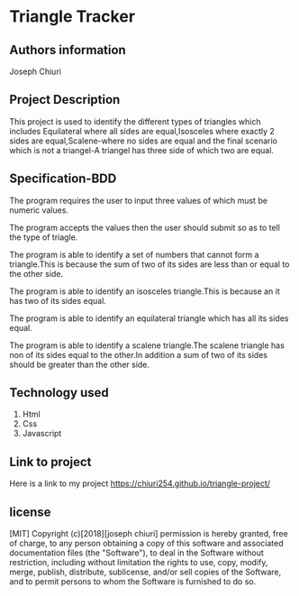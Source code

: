 # Triangle Tracker

## Authors information

Joseph Chiuri

## Project Description

This project is used to identify the different types of triangles which includes Equilateral where all sides are equal,Isosceles where exactly 2 sides are equal,Scalene-where no sides are equal and the final scenario which is not a triangel-A triangel has three side of which two are equal.

## Specification-BDD


The program requires the user to input three values of which must be numeric values.

The program accepts the values then the user should submit so as to tell the type of triagle.

The program is able to identify a set of numbers that cannot form a triangle.This is because the sum of two of its sides are less than or equal to the other side.

The program is able to identify an isosceles triangle.This is because an it has two of its sides equal.

The program is able to identify an equilateral triangle which has all its sides equal.

The program is able to identify a scalene triangle.The scalene triangle has non of its sides equal to the other.In addition a sum of two of its sides should be greater than the other side.

## Technology used

1. Html
2. Css
3. Javascript

## Link to project

Here is a link to my project https://chiuri254.github.io/triangle-project/

## license

[MIT]
Copyright (c)[2018][joseph chiuri]
permission is hereby granted, free of charge, to any person obtaining a copy
of this software and associated documentation files (the "Software"), to deal
in the Software without restriction, including without limitation the rights
to use, copy, modify, merge, publish, distribute, sublicense, and/or sell
copies of the Software, and to permit persons to whom the Software is
furnished to do so.
